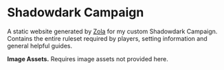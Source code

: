 # Shadowdark Campaign

A static website generated by [Zola](https://getzola.org) for my custom
Shadowdark Campaign. Contains the entire ruleset required by players, setting
information and general helpful guides.

**Image Assets.** Requires image assets not provided here.
